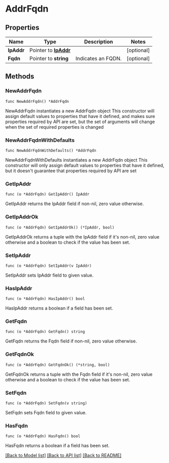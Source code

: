 # AddrFqdn

## Properties

Name | Type | Description | Notes
------------ | ------------- | ------------- | -------------
**IpAddr** | Pointer to [**IpAddr**](IpAddr.md) |  | [optional] 
**Fqdn** | Pointer to **string** | Indicates an FQDN. | [optional] 

## Methods

### NewAddrFqdn

`func NewAddrFqdn() *AddrFqdn`

NewAddrFqdn instantiates a new AddrFqdn object
This constructor will assign default values to properties that have it defined,
and makes sure properties required by API are set, but the set of arguments
will change when the set of required properties is changed

### NewAddrFqdnWithDefaults

`func NewAddrFqdnWithDefaults() *AddrFqdn`

NewAddrFqdnWithDefaults instantiates a new AddrFqdn object
This constructor will only assign default values to properties that have it defined,
but it doesn't guarantee that properties required by API are set

### GetIpAddr

`func (o *AddrFqdn) GetIpAddr() IpAddr`

GetIpAddr returns the IpAddr field if non-nil, zero value otherwise.

### GetIpAddrOk

`func (o *AddrFqdn) GetIpAddrOk() (*IpAddr, bool)`

GetIpAddrOk returns a tuple with the IpAddr field if it's non-nil, zero value otherwise
and a boolean to check if the value has been set.

### SetIpAddr

`func (o *AddrFqdn) SetIpAddr(v IpAddr)`

SetIpAddr sets IpAddr field to given value.

### HasIpAddr

`func (o *AddrFqdn) HasIpAddr() bool`

HasIpAddr returns a boolean if a field has been set.

### GetFqdn

`func (o *AddrFqdn) GetFqdn() string`

GetFqdn returns the Fqdn field if non-nil, zero value otherwise.

### GetFqdnOk

`func (o *AddrFqdn) GetFqdnOk() (*string, bool)`

GetFqdnOk returns a tuple with the Fqdn field if it's non-nil, zero value otherwise
and a boolean to check if the value has been set.

### SetFqdn

`func (o *AddrFqdn) SetFqdn(v string)`

SetFqdn sets Fqdn field to given value.

### HasFqdn

`func (o *AddrFqdn) HasFqdn() bool`

HasFqdn returns a boolean if a field has been set.


[[Back to Model list]](../README.md#documentation-for-models) [[Back to API list]](../README.md#documentation-for-api-endpoints) [[Back to README]](../README.md)


